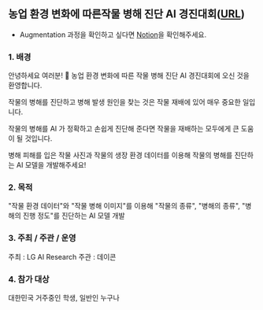 ## 농업 환경 변화에 따른작물 병해 진단 AI 경진대회([URL](https://dacon.io/competitions/official/235870/overview/description))
- Augmentation 과정을 확인하고 싶다면 [Notion](https://prairie-mink-e3f.notion.site/Dacon-AI-f1e9f7f09e904d5aae79551f0cb6af01)을 확인해주세요.


### 1. 배경
안녕하세요 여러분! 🙌 농업 환경 변화에 따른 작물 병해 진단 AI 경진대회에 오신 것을 환영합니다.



작물의 병해를 진단하고 병해 발생 원인을 찾는 것은 작물 재배에 있어 매우 중요한 일입니다.



작물의 병해를 AI 가 정확하고 손쉽게 진단해 준다면 작물을 재배하는 모두에게 큰 도움이 될 것입니다.



병해 피해를 입은 작물 사진과 작물의 생장 환경 데이터를 이용해 작물의 병해를 진단하는 AI 모델을 개발해주세요!


### 2. 목적
"작물 환경 데이터"와 "작물 병해 이미지"를 이용해 "작물의 종류", "병해의 종류", "병해의 진행 정도"를 진단하는 AI 모델 개발



### 3. 주최 / 주관 / 운영
주최 : LG AI Research
주관 : 데이콘


### 4. 참가 대상
대한민국 거주중인 학생, 일반인 누구나
